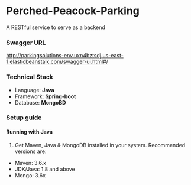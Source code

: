 # Perched-Peacock-Parking

A RESTful service to serve as a backend

### Swagger URL
http://parkingsolutions-env.uxn4bztsdj.us-east-1.elasticbeanstalk.com/swagger-ui.html#/

### Technical Stack

- Language: **Java**
- Framework: **Spring-boot**
- Database: **MongoBD**

### Setup guide


#### Running with Java

1. Get Maven, Java & MongoDB installed in your system. Recommended versions are:

- Maven: 3.6.x
- JDK/Java: 1.8 and above
- Mongo: 3.6x
